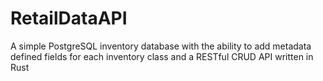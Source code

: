 # RetailDataAPI
A simple PostgreSQL inventory database with the ability to add metadata defined fields for each inventory class and a RESTful CRUD API written in Rust
